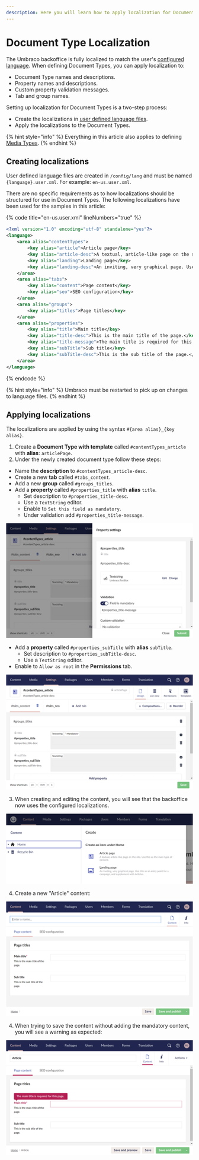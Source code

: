 ```yaml
---
description: Here you will learn how to apply localization for Document Types in Umbraco.
---
```


# Document Type Localization

The Umbraco backoffice is fully localized to match the user's [configured language](../users.md). When defining Document Types, you can apply localization to:

* Document Type names and descriptions.
* Property names and descriptions.
* Custom property validation messages.
* Tab and group names.

Setting up localization for Document Types is a two-step process:

* Create the localizations in [user defined language files](../../../extending/language-files.md).
* Apply the localizations to the Document Types.

{% hint style="info" %}
Everything in this article also applies to defining [Media Types](../creating-media/).
{% endhint %}

## Creating localizations

User defined language files are created in `/config/lang` and must be named `{language}.user.xml`. For example:  `en-us.user.xml`.

There are no specific requirements as to how localizations should be structured for use in Document Types. The following localizations have been used for the samples in this article:

{% code title="en-us.user.xml" lineNumbers="true" %}
```xml
<?xml version="1.0" encoding="utf-8" standalone="yes"?>
<language>
    <area alias="contentTypes">
        <key alias="article">Article page</key>
        <key alias="article-desc">A textual, article-like page on the site. Use this as the main type of content.</key>
        <key alias="landing">Landing page</key>
        <key alias="landing-desc">An inviting, very graphical page. Use this as an entry point for a campaign, and supplement with Articles.</key>
    </area>
    <area alias="tabs">
        <key alias="content">Page content</key>
        <key alias="seo">SEO configuration</key>
    </area>
    <area alias="groups">
        <key alias="titles">Page titles</key>
    </area>
    <area alias="properties">
        <key alias="title">Main title</key>
        <key alias="title-desc">This is the main title of the page.</key>
        <key alias="title-message">The main title is required for this page.</key>
        <key alias="subTitle">Sub title</key>
        <key alias="subTitle-desc">This is the sub title of the page.</key>
    </area>
</language>
```
{% endcode %}

{% hint style="info" %}
Umbraco must be restarted to pick up on changes to language files.
{% endhint %}

## Applying localizations

The localizations are applied by using the syntax `#{area alias}_{key alias}`.

1. Create a **Document Type with template** called `#contentTypes_article` with **alias**: `articlePage`.
2. Under the newly created document type follow these steps:

* Name the **description** to `#contentTypes_article-desc`.
* Create a new **tab** called `#tabs_content`.
* Add a new **group** called `#groups_titles`.
* Add a **property** called `#properties_title` with **alias** `title`.
  * Set description to `#properties_title-desc`.
  * Use a `TextString` editor.
  * Enable to `Set this field as mandatory`.
  * Under validation add `#properties_title-message`.

![Applying localization to a property](../images/localization-document-type-editor-validation.png)

* Add a **property** called `#properties_subTitle` with **alias** `subTitle`.
  * Set description to `#properties_subTitle-desc`.
  * Use a `TextString` editor.
* Enable to `Allow as root` in the **Permissions** tab.

![Applying localization to a Document Type](../images/localization-document-type-editor.png)

3. When creating and editing the content, you will see that the backoffice now uses the configured localizations.&#x20;

![Localized document creation dialog](../images/localization-document-editor-create.png)

4. Create a new "Article" content:

![Localized document editing](../images/localization-document-editor.png)

4. When trying to save the content without adding the mandatory content, you will see a warning as expected:

![Localized property validation](../images/localization-document-editor-validation.png)
